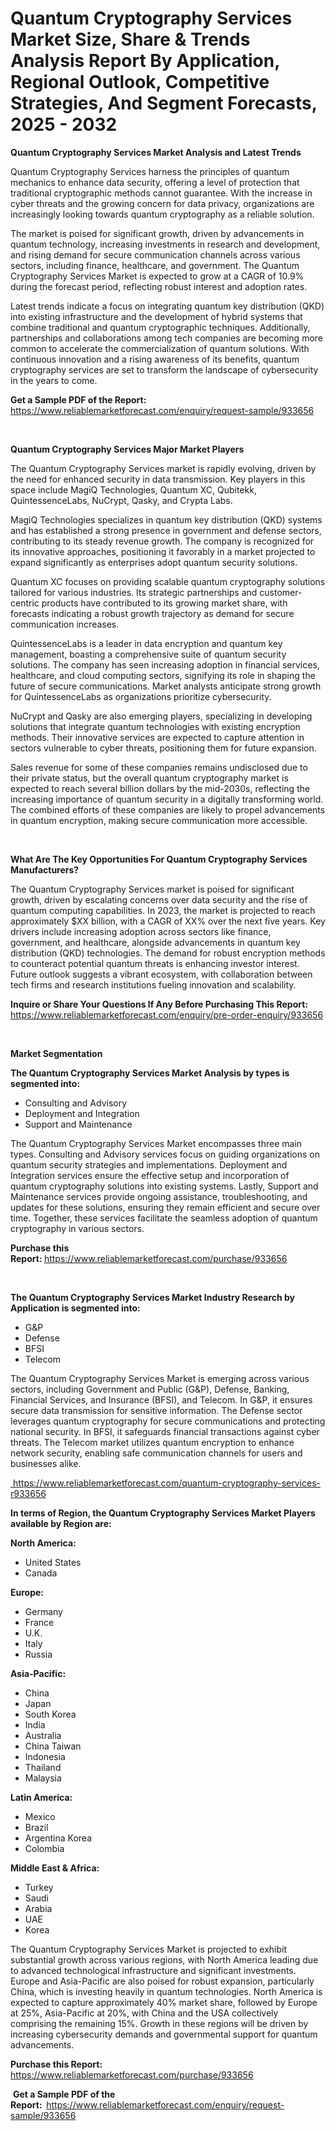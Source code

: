 <p><h1>Quantum Cryptography Services Market Size, Share & Trends Analysis Report By Application, Regional Outlook, Competitive Strategies, And Segment Forecasts, 2025 - 2032</h1></p><p><strong>Quantum Cryptography Services Market Analysis and Latest Trends</strong></p>
<p><p>Quantum Cryptography Services harness the principles of quantum mechanics to enhance data security, offering a level of protection that traditional cryptographic methods cannot guarantee. With the increase in cyber threats and the growing concern for data privacy, organizations are increasingly looking towards quantum cryptography as a reliable solution. </p><p>The market is poised for significant growth, driven by advancements in quantum technology, increasing investments in research and development, and rising demand for secure communication channels across various sectors, including finance, healthcare, and government. The Quantum Cryptography Services Market is expected to grow at a CAGR of 10.9% during the forecast period, reflecting robust interest and adoption rates.</p><p>Latest trends indicate a focus on integrating quantum key distribution (QKD) into existing infrastructure and the development of hybrid systems that combine traditional and quantum cryptographic techniques. Additionally, partnerships and collaborations among tech companies are becoming more common to accelerate the commercialization of quantum solutions. With continuous innovation and a rising awareness of its benefits, quantum cryptography services are set to transform the landscape of cybersecurity in the years to come.</p></p>
<p><strong>Get a Sample PDF of the Report:&nbsp;</strong> <a href="https://www.reliablemarketforecast.com/enquiry/request-sample/933656?utm_campaign=3723&utm_medium=2&utm_source=Github&utm_content=ia&utm_term=18042025&utm_id=quantum-cryptography-services">https://www.reliablemarketforecast.com/enquiry/request-sample/933656</a></p>
<p>&nbsp;</p>
<p><strong>Quantum Cryptography Services Major Market Players</strong></p>
<p><p>The Quantum Cryptography Services market is rapidly evolving, driven by the need for enhanced security in data transmission. Key players in this space include MagiQ Technologies, Quantum XC, Qubitekk, QuintessenceLabs, NuCrypt, Qasky, and Crypta Labs. </p><p>MagiQ Technologies specializes in quantum key distribution (QKD) systems and has established a strong presence in government and defense sectors, contributing to its steady revenue growth. The company is recognized for its innovative approaches, positioning it favorably in a market projected to expand significantly as enterprises adopt quantum security solutions.</p><p>Quantum XC focuses on providing scalable quantum cryptography solutions tailored for various industries. Its strategic partnerships and customer-centric products have contributed to its growing market share, with forecasts indicating a robust growth trajectory as demand for secure communication increases.</p><p>QuintessenceLabs is a leader in data encryption and quantum key management, boasting a comprehensive suite of quantum security solutions. The company has seen increasing adoption in financial services, healthcare, and cloud computing sectors, signifying its role in shaping the future of secure communications. Market analysts anticipate strong growth for QuintessenceLabs as organizations prioritize cybersecurity.</p><p>NuCrypt and Qasky are also emerging players, specializing in developing solutions that integrate quantum technologies with existing encryption methods. Their innovative services are expected to capture attention in sectors vulnerable to cyber threats, positioning them for future expansion.</p><p>Sales revenue for some of these companies remains undisclosed due to their private status, but the overall quantum cryptography market is expected to reach several billion dollars by the mid-2030s, reflecting the increasing importance of quantum security in a digitally transforming world. The combined efforts of these companies are likely to propel advancements in quantum encryption, making secure communication more accessible.</p></p>
<p>&nbsp;</p>
<p><strong>What Are The Key Opportunities For Quantum Cryptography Services Manufacturers?</strong></p>
<p><p>The Quantum Cryptography Services market is poised for significant growth, driven by escalating concerns over data security and the rise of quantum computing capabilities. In 2023, the market is projected to reach approximately $XX billion, with a CAGR of XX% over the next five years. Key drivers include increasing adoption across sectors like finance, government, and healthcare, alongside advancements in quantum key distribution (QKD) technologies. The demand for robust encryption methods to counteract potential quantum threats is enhancing investor interest. Future outlook suggests a vibrant ecosystem, with collaboration between tech firms and research institutions fueling innovation and scalability.</p></p>
<p><strong>Inquire or Share Your Questions If Any Before Purchasing This Report:</strong> <a href="https://www.reliablemarketforecast.com/enquiry/pre-order-enquiry/933656?utm_campaign=3723&utm_medium=2&utm_source=Github&utm_content=ia&utm_term=18042025&utm_id=quantum-cryptography-services">https://www.reliablemarketforecast.com/enquiry/pre-order-enquiry/933656</a></p>
<p>&nbsp;</p>
<p><strong>Market Segmentation</strong></p>
<p><strong>The Quantum Cryptography Services Market Analysis by types is segmented into:</strong></p>
<p><ul><li>Consulting and Advisory</li><li>Deployment and Integration</li><li>Support and Maintenance</li></ul></p>
<p><p>The Quantum Cryptography Services Market encompasses three main types. Consulting and Advisory services focus on guiding organizations on quantum security strategies and implementations. Deployment and Integration services ensure the effective setup and incorporation of quantum cryptography solutions into existing systems. Lastly, Support and Maintenance services provide ongoing assistance, troubleshooting, and updates for these solutions, ensuring they remain efficient and secure over time. Together, these services facilitate the seamless adoption of quantum cryptography in various sectors.</p></p>
<p><strong>Purchase this Report:&nbsp;</strong><a href="https://www.reliablemarketforecast.com/purchase/933656?utm_campaign=3723&utm_medium=2&utm_source=Github&utm_content=ia&utm_term=18042025&utm_id=quantum-cryptography-services">https://www.reliablemarketforecast.com/purchase/933656</a></p>
<p>&nbsp;</p>
<p><strong>The Quantum Cryptography Services Market Industry Research by Application is segmented into:</strong></p>
<p><ul><li>G&P</li><li>Defense</li><li>BFSI</li><li>Telecom</li></ul></p>
<p><p>The Quantum Cryptography Services Market is emerging across various sectors, including Government and Public (G&P), Defense, Banking, Financial Services, and Insurance (BFSI), and Telecom. In G&P, it ensures secure data transmission for sensitive information. The Defense sector leverages quantum cryptography for secure communications and protecting national security. In BFSI, it safeguards financial transactions against cyber threats. The Telecom market utilizes quantum encryption to enhance network security, enabling safe communication channels for users and businesses alike.</p></p>
<p><a href="https://www.reliablemarketforecast.com/quantum-cryptography-services-r933656?utm_campaign=3723&utm_medium=2&utm_source=Github&utm_content=ia&utm_term=18042025&utm_id=quantum-cryptography-services">&nbsp;https://www.reliablemarketforecast.com/quantum-cryptography-services-r933656</a></p>
<p><strong>In terms of Region, the Quantum Cryptography Services Market Players available by Region are:</strong></p>
<p>
    <p> <strong> North America: </strong>
        <ul>
            <li>United States</li>
            <li>Canada</li>
        </ul>
        </p> 
    <p> <strong> Europe: </strong>
        <ul>
            <li>Germany</li>
            <li>France</li>
            <li>U.K.</li>
            <li>Italy</li>
            <li>Russia</li>
        </ul>
        </p> 
    <p> <strong> Asia-Pacific: </strong>
        <ul>
            <li>China</li>
            <li>Japan</li>
            <li>South Korea</li>
            <li>India</li>
            <li>Australia</li>
            <li>China Taiwan</li>
            <li>Indonesia</li>
            <li>Thailand</li>
            <li>Malaysia</li>
        </ul>
        </p> 
    <p> <strong> Latin America: </strong>
        <ul>
            <li>Mexico</li>
            <li>Brazil</li>
            <li>Argentina Korea</li>
            <li>Colombia</li>
        </ul>
        </p> 
    <p> <strong> Middle East & Africa: </strong>
        <ul>
            <li>Turkey</li>
            <li>Saudi</li>
            <li>Arabia</li>
            <li>UAE</li>
            <li>Korea</li>
        </ul>
    </p>
    </p>
<p><p>The Quantum Cryptography Services Market is projected to exhibit substantial growth across various regions, with North America leading due to advanced technological infrastructure and significant investments. Europe and Asia-Pacific are also poised for robust expansion, particularly China, which is investing heavily in quantum technologies. North America is expected to capture approximately 40% market share, followed by Europe at 25%, Asia-Pacific at 20%, with China and the USA collectively comprising the remaining 15%. Growth in these regions will be driven by increasing cybersecurity demands and governmental support for quantum advancements.</p></p>
<p><strong>Purchase this Report: </strong><a href="https://www.reliablemarketforecast.com/purchase/933656?utm_campaign=3723&utm_medium=2&utm_source=Github&utm_content=ia&utm_term=18042025&utm_id=quantum-cryptography-services">https://www.reliablemarketforecast.com/purchase/933656</a></p>
<p>&nbsp;<strong>Get a Sample PDF of the Report:&nbsp;&nbsp;</strong><a href="https://www.reliablemarketforecast.com/enquiry/request-sample/933656?utm_campaign=3723&utm_medium=2&utm_source=Github&utm_content=ia&utm_term=18042025&utm_id=quantum-cryptography-services">https://www.reliablemarketforecast.com/enquiry/request-sample/933656</a></p>
<p><strong></strong></p>
<p><p></p><p></p><p></p></p>